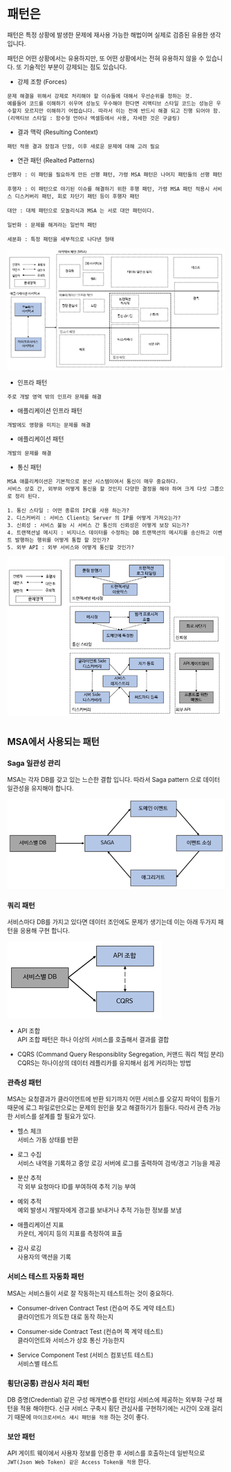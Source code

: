 # 패턴은
패턴은 특정 상황에 발생한 문제에 재사용 가능한 해법이며 실제로 검증된 유용한 생각입니다.

패턴은 어떤 상황에서는 유용하지만, 또 어떤 상황에서는 전혀 유용하지 않을 수 있습니다. 또 기술적인 부분이 강제되는 점도 있습니다.
* 강제 조항 (Forces)
```
문제 해결을 위해서 강제로 처리해야 할 이슈들에 대해서 우선순위를 정하는 것.
예를들어 코드를 이해하기 쉬우며 성능도 우수해야 한다면 리액티브 스타일 코드는 성능은 우수할지 모르지만 이해햐기 어렵습니다. 따라서 이는 전에 반드시 해결 되고 진행 되어야 함.
(리액티브 스타일 : 함수형 언어나 엑셀등에서 사용, 자세한 것은 구글링)
```
* 결과 맥락 (Resulting Context)
```
패턴 적용 결과 장점과 단점, 이후 새로운 문제에 대해 고려 필요
```
* 연관 패턴 (Realted Patterns)
```
선행자 : 이 패턴을 필요하게 만든 선행 패턴, 가령 MSA 패턴은 나머지 패턴들의 선행 패턴

후행자 : 이 패턴으로 야기된 이슈를 해결하기 위한 후행 패턴, 가령 MSA 패턴 적용시 서비스 디스커버리 패턴, 회로 차단기 패턴 등이 후행자 패턴

대안 : 대체 패턴으로 모놀리식과 MSA 는 서로 대안 패턴이다.

일반화 : 문제를 해겨라는 일반적 패턴

세분화 : 특정 패턴을 세부적으로 나다낸 형태
```
![3-1](https://raw.githubusercontent.com/sanggi-wjg/my_study/main/MicroServiceArchitecture/data/3-1.PNG)
* 인프라 패턴
```
주로 개발 영역 밖의 인프라 문제를 해결
```
* 애플리케이션 인프라 패턴 
```
개발에도 영향을 미치는 문제를 해결
```
* 애플리케이션 패턴 
```
개발의 문제를 해결
```
* 통신 패턴
```
MSA 애플리케이션은 기본적으로 분산 시스템이여서 통신이 매우 중요하다.
서비스 상호 간, 외부와 어떻게 통신을 할 것인지 다양한 결정을 해야 하며 크게 다섯 그룹으로 정리 된다.

1. 통신 스타일 : 어떤 종류의 IPC를 사용 하는가?
2. 디스커버리 : 서비스 Client는 Server 의 IP를 어떻게 가져오는가?
3. 신뢰성 : 서비스 불능 시 서비스 간 통신의 신뢰성은 어떻게 보장 되는가?
4. 트랜잭션널 메시지 : 비지니스 데이터를 수정하는 DB 트랜잭션의 메시지를 송신하고 이벤트 발행하는 행위를 어떻게 통합 할 것인가?
5. 외부 API : 외부 서비스와 어떻게 통신할 것인가?
```
![3-2](https://raw.githubusercontent.com/sanggi-wjg/my_study/main/MicroServiceArchitecture/data/3-2.PNG)


#
## MSA에서 사용되는 패턴
### Saga 일관성 관리
MSA는 각자 DB를 갖고 있는 느슨한 결합 입니다. 따라서 Saga pattern 으로 데이터 일관성을 유지해야 합니다.

![3-3](https://raw.githubusercontent.com/sanggi-wjg/my_study/main/MicroServiceArchitecture/data/3-3.PNG)

### 쿼리 패턴
서비스마다 DB를 가지고 있다면 데이터 조인에도 문제가 생기는데 이는 아래 두가지 패턴을 응용해 구현 합니다.

![3-4](https://raw.githubusercontent.com/sanggi-wjg/my_study/main/MicroServiceArchitecture/data/3-4.PNG)

* API 조합  
API 조합 패턴은 하나 이상의 서비스를 호출해서 결과를 결합

* CQRS (Command Query Responsiblity Segregation, 커맨드 쿼리 책임 분리)  
CQRS는 하나이상의 데이터 레플리카를 유지해서 쉽게 커리하는 방법

### 관측성 패턴
MSA는 요청결과가 클라이언트에 반환 되기까지 어떤 서비스를 오갈지 파악이 힘들기 때문에 로그 파일로만으로는 문제의 원인을 찾고 해결하기가 힘들다.
따라서 관측 가능한 서비스를 설계를 할 필요가 있다.
* 헬스 체크  
서비스 가동 상태를 반환

* 로그 수집  
서비스 내역을 기록하고 중앙 로깅 서버에 로그를 출력하여 검색/경고 기능을 제공

* 분산 추적  
각 외부 요청마다 ID를 부여하여 추적 기능 부여

* 예외 추적  
예외 발생시 개발자에게 경고를 보내거나 추적 가능한 정보를 보냄

* 애플리케이션 지표  
카운터, 게이지 등의 지표를 측정하여 표출

* 감사 로깅  
사용자의 액션을 기록

### 서비스 테스트 자동화 패턴
MSA는 서비스들이 서로 잘 작동하는지 테스트하는 것이 중요하다.
* Consumer-driven Contract Test (컨슈머 주도 계약 테스트)   
클라이언트가 의도한 대로 동작 하는지

* Consumer-side Contract Test (컨슈머 쪽 계약 테스트)  
클라이언트와 서비스가 상호 통신 가능한지

* Service Component Test (서비스 컴포넌트 테스트)  
서비스별 테스트

### 횡단(공통) 관심사 처리 패턴
DB 증명(Credential) 같은 구성 매개변수를 런타임 서비스에 제공하는 외부화 구성 패턴을 적용 해야한다. 신규 서비스 구축시 횡단 관심사를 구현하기에는 시간이 오래 걸리기 때문에 `마이크로서비스 섀시 패턴을 적용` 하는 것이 좋다.

### 보안 패턴
API 게이트 웨이에서 사용자 정보를 인증한 후 서비스를 호출하는데 일반적으로 
`JWT(Json Web Token) 같은 Access Token을 적용` 한다.